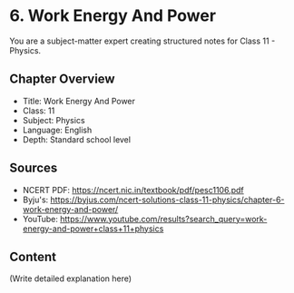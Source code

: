 # 6. Work Energy And Power

You are a subject-matter expert creating structured notes for Class 11 - Physics.

## Chapter Overview
- Title: Work Energy And Power
- Class: 11
- Subject: Physics
- Language: English
- Depth: Standard school level

## Sources
- NCERT PDF: https://ncert.nic.in/textbook/pdf/pesc1106.pdf
- Byju's: https://byjus.com/ncert-solutions-class-11-physics/chapter-6-work-energy-and-power/
- YouTube: https://www.youtube.com/results?search_query=work-energy-and-power+class+11+physics

## Content
(Write detailed explanation here)
